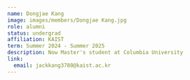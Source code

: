 ```yaml
---
name: Dongjae Kang
image: images/members/Dongjae Kang.jpg
role: alumni
status: undergrad
affiliation: KAIST
term: Summer 2024 - Summer 2025
description: Now Master's student at Columbia University
link:
  email: jackkang3780@kaist.ac.kr
---
```

